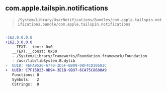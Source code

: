 ## com.apple.tailspin.notifications

> `/System/Library/UserNotifications/Bundles/com.apple.tailspin.notifications.bundle/com.apple.tailspin.notifications`

```diff

-162.0.0.0.0
+162.3.0.0.0
   __TEXT.__text: 0x0
   __TEXT.__const: 0x50
   - /System/Library/Frameworks/Foundation.framework/Foundation
   - /usr/lib/libSystem.B.dylib
-  UUID: 46FA9526-A770-3D5F-BB09-08F4CD10681C
+  UUID: C7F15D23-0D94-3E1B-9B97-6CA75C8680A9
   Functions: 0
   Symbols:   2
   CStrings:  0

```
